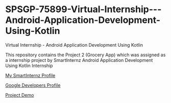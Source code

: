 # SPSGP-75899-Virtual-Internship---Android-Application-Development-Using-Kotlin
Virtual Internship - Android Application Development Using Kotlin

This repository contains the Project 2 (Grocery App) which was assigned as a internship project by SmartInternz Android Application Development Using Kotlin Internship

[My SmartInternz Profile](https://smartinternz.com/student-profile/feed/U0IyMDIyMDIyMjczMQ==)

[Google Developers Profile](https://g.dev/sharves)

[Project Demo](https://www.youtube.com/watch?v=6JTX0Grt46M)
